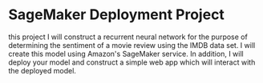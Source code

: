 # SageMaker Deployment Project
this project I will construct a recurrent neural network for the purpose of determining the sentiment of a movie review using the IMDB data set.  I will create this model using Amazon's SageMaker service. In addition, I will deploy your model and construct a simple web app which will interact with the deployed model.
